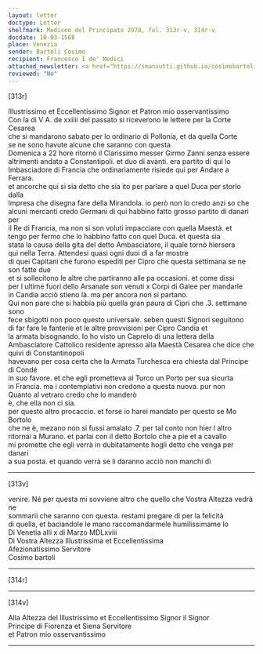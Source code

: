 ```yaml
---
layout: letter
doctype: Letter
shelfmark: Mediceo del Principato 2978, fol. 313r-v, 314r-v
docdate: 10-03-1568
place: Venezia
sender: Bartoli Cosimo
recipient: Francesco I de' Medici
attached_newsletter: <a href="https://smansutti.github.io/cosimobartoli/texts/3080_007/">3080_007</a>
reviewed: "No"
---
```


[313r]  
  
  
Illustrissimo et Eccellentissimo Signor et Patron mio osservantissimo  
Con la di V A. de xxiiii del passato si riceverono le lettere per la Corte Cesarea  
che si mandarono sabato per lo ordinario di Pollonia, et da quella Corte  
se ne sono havute alcune che saranno con questa  
Domenica a 22 hore ritornò il Clarissimo messer Girmo Zanni senza essere  
altrimenti andato a Constantipoli. et duo di avanti. era partito di qui lo  
Imbasciadore di Francia che ordinariamente risiede qui per Andare a Ferrara.  
et ancorche qui si sia detto che sia ito per parlare a quel Duca per storlo dalla  
Impresa che disegna fare della Mirandola. io però non lo credo anzi so che  
alcuni mercanti credo Germani di qui habbino fatto grosso partito di danari per  
il Re di Francia, ma non si son voluti impacciare con quella Maestà. et  
tengo per fermo che lo habbino fatto con quel Duca. et questa sia  
stata la causa della gita del detto Ambasciatore, il quale tornò hiersera  
qui nella Terra. Attendesi quasi ogni duoi dì a far mostre  
di quei Capitani che furono espediti per Cipro che questa settimana se ne son fatte due  
et si sollecitono le altre che partiranno alle pa occasioni. et come dissi  
per l ultime fuori dello Arsanale son venuti x Corpi di Galee per mandarle  
in Candia acciò stieno là. ma per ancora non si partano.  
Qui non pare che si habbia più quella gran paura di Cipri che .3. settimane sono  
fece sbigotti non poco questo universale. seben questi Signori seguitono  
di far fare le fanterie et le altre provvisioni per Cipro Candia et  
la armata bisognando. Io ho visto un Caprelo di una lettera della  
Ambasciatore Cattolico residente apresso alla Maestà Cesarea che dice che quivi di Constantinopoli  
havevano per cosa certa che la Armata Turchesca era chiesta dal Principe di Condé  
in suo favore. et che egli prometteva al Turco un Porto per sua sicurta  
in Francia. ma i contemplativi non credono a questa nuova. pur non  
Quanto al vetraro credo che lo manderò  
è, che ella non ci sia.  
per questo altro procaccio. et forse io harei mandato per questo se Mo Bortolo  
che ne è, mezano non si fussi amalato .7. per tal conto non hier l altro  
ritornai a Murano. et parlai con il detto Bortolo che a pie et a cavallo  
mi promette che egli verrà in dubitatamente hogli detto che venga per danari  
a sua posta. et quando verrà se li daranno acciò non manchi dì  
  
---  

[313v]  
  
  
venire. Né per questa mi sovviene altro che quello che Vostra Altezza vedrà ne  
sommarii che saranno con questa. restami pregare di per la felicità  
di quella, et baciandole le mano raccomandarmele humilissimame lo  
Di Venetia alli x di Marzo MDLxviii  
Di Vostra Altezza Illustrissima et Eccellentissima  
Afezionatissimo Servitore  
Cosimo bartoli  
  
---  

[314r]  
  
  
  
---  

[314v]  
  
  
Alla Altezza del Illustrissimo et Eccellentissimo Signor il Signor  
Principe di Fiorenza et Siena Servitore  
et Patron mio osservantissimo  
  
---  

